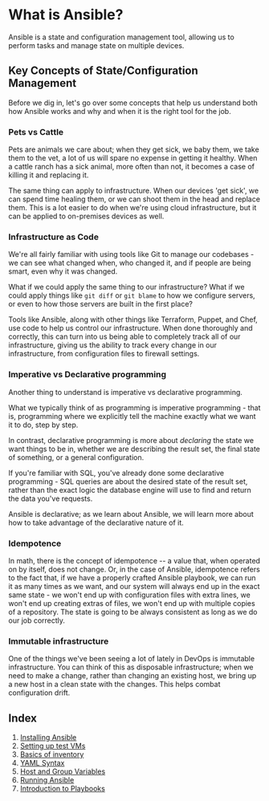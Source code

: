 # What is Ansible?
Ansible is a state and configuration management tool, allowing us to perform tasks and manage state on multiple devices.

## Key Concepts of State/Configuration Management
Before we dig in, let's go over some concepts that help us understand both how Ansible works and why and when it is 
the right tool for the job.
### Pets vs Cattle
Pets are animals we care about; when they get sick, we baby them, we take them to the vet, a lot of us will spare no
expense in getting it healthy.  When a cattle ranch has a sick animal, more often than not, it becomes a case of killing
it and replacing it.

The same thing can apply to infrastructure.  When our devices 'get sick', we can spend time healing them, or we can
shoot them in the head and replace them.  This is a lot easier to do when we're using cloud infrastructure, but it can
be applied to on-premises devices as well.

### Infrastructure as Code
We're all fairly familiar with using tools like Git to manage our codebases - we can see what changed when, who changed
it, and if people are being smart, even why it was changed.

What if we could apply the same thing to our infrastructure?  What if we could apply things like `git diff` or `git
blame` to how we configure servers, or even to how those servers are built in the first place?

Tools like Ansible, along with other things like Terraform, Puppet, and Chef, use code to help us control our
infrastructure.  When done thoroughly and correctly, this can turn into us being able to completely track all of our
infrastructure, giving us the ability to track every change in our infrastructure, from configuration files to firewall
settings.

### Imperative vs Declarative programming
Another thing to understand is imperative vs declarative programming.

What we typically think of as programming is imperative programming - that is, programming where we explicitly
tell the machine exactly what we want it to do, step by step.

In contrast, declarative programming is more about *declaring* the state we want things to be in, whether we are
describing the result set, the final state of something, or a general configuration.

If you're familiar with SQL, you've already done some declarative programming - SQL queries are about the desired state
of the result set, rather than the exact logic the database engine will use to find and return the data you've
requests.

Ansible is declarative; as we learn about Ansible, we will learn more about how to take advantage of the declarative
nature of it.

### Idempotence
In math, there is the concept of idempotence -- a value that, when operated on by itself, does not change.  Or, in the
case of Ansible, idempotence refers to the fact that, if we have a properly crafted Ansible playbook, we can run it
as many times as we want, and our system will always end up in the exact same state - we won't end up with
configuration files with extra lines, we won't end up creating extras of files, we won't end up with multiple copies
of a repository.  The state is going to be always consistent as long as we do our job correctly.

### Immutable infrastructure
One of the things we've been seeing a lot of lately in DevOps is immutable infrastructure.  You can think of this as
disposable infrastructure; when we need to make a change, rather than changing an existing host, we bring up a new
host in a clean state with the changes.  This helps combat configuration drift.

## Index
1. [Installing Ansible](01-installing-ansible.md)
1. [Setting up test VMs](02-setting-up-test-vms.md)
1. [Basics of inventory](03-basics-of-inventory.md)
1. [YAML Syntax](04-yaml-syntax.md)
1. [Host and Group Variables](05-host-and-groups-vars.md)
1. [Running Ansible](06-running-ansible.md)
1. [Introduction to Playbooks](07-install-webserver.yml)